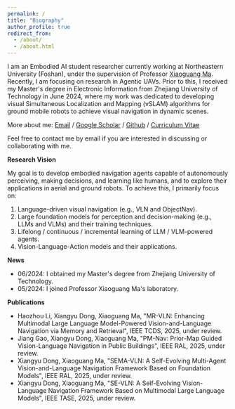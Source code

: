 ```yaml
---
permalink: /
title: "Biography"
author_profile: true
redirect_from: 
  - /about/
  - /about.html
---
```

I am an Embodied AI student researcher currently working at Northeastern University (Foshan), under the supervision of Professor [Xiaoguang Ma](http://www.ise.neu.edu.cn/2021/0909/c6131a202809/page.htm). Recently, I am focusing on research in Agentic UAVs. Prior to this, I received my Master's degree in Electronic Information from Zhejiang University of Technology in June 2024, where my work was dedicated to developing visual Simultaneous Localization and Mapping (vSLAM) algorithms for ground mobile robots to achieve visual navigation in dynamic scenes.

More about me: [Email](Jax_Dong@outlook.com) / [Google Scholar](https://scholar.google.com/citations?user=YourProfileID) / [Github](https://github.com/YourUsername) / [Curriculum Vitae](https://example.com/your-cv.pdf)

Feel free to contact me by email if you are interested in discussing or collaborating with me.

**Research Vision**

My goal is to develop embodied navigation agents capable of autonomously perceiving, making decisions, and learning like humans, and to explore their applications in aerial and ground  robots. To achieve this, I primarily focus on:
1. Language-driven visual navigation (e.g., VLN and ObjectNav).
2. Large foundation models for perception and decision-making (e.g., LLMs and VLMs) and their training techniques.
4. Lifelong / continuous / incremental learning of LLM / VLM-powered agents.
5. Vision-Language-Action models and their applications.

**News**

- 06/2024: I obtained my Master's degree from Zhejiang University of Technology.
- 05/2024: I joined Professor Xiaoguang Ma's laboratory.

**Publications**

- Haozhou Li, Xiangyu Dong, Xiaoguang Ma, "MR-VLN: Enhancing Multimodal Large Language Model-Powered Vision-and-Language Navigation via Memory and Retrieval", IEEE TCDS, 2025, under review.
- Jiang Gao, Xiangyu Dong, Xiaoguang Ma, "PM-Nav: Prior-Map Guided Vision-Language Navigation in Public Buildings", IEEE RAL, 2025, under review.
- Xiangyu Dong, Xiaoguang Ma, "SEMA-VLN: A Self-Evolving Multi-Agent Vision-and-Language Navigation Framework Based on Foundation Models", IEEE RAL, 2025, under review.
- Xiangyu Dong, Xiaoguang Ma, "SE-VLN: A Self-Evolving Vision-Language Navigation Framework Based on Multimodal Large Language Models", IEEE TASE, 2025, under review.
